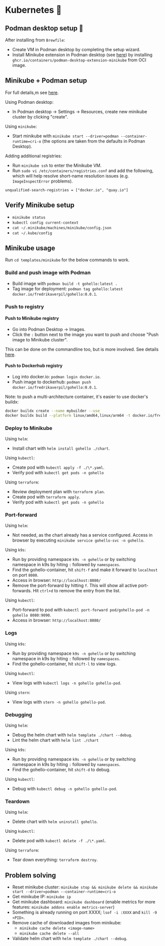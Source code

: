 # Kubernetes 🧊

## Podman desktop setup 🦦

After installing from `Brewfile`:

- Create VM in Podman desktop by completing the setup wizard.
- Install Minikube extension in Podman desktop (see [here](https://podman-desktop.io/docs/minikube)) by installing `ghcr.io/containers/podman-desktop-extension-minikube` from OCI image.

## Minikube + Podman setup

For full details,m see [here](https://minikube.sigs.k8s.io/docs/drivers/podman/).

Using Podman desktop:

- In Podman desktop -> Settings -> Resources, create new minikube cluster by clicking "create".

Using `minikube`:

- Start minikube with `minikube start --driver=podman --container-runtime=cri-o` (the options are taken from the defaults in Podman Desktop).

Adding additional registries:

- Run `minikube ssh` to enter the Minikube VM.
- Run `sudo vi /etc/containers/registries.conf` and add the following, which will help resolve short-name resolution issues (e.g. `ImageInspectError` problems).

```
unqualified-search-registries = ["docker.io", "quay.io"]
```

## Verify Minikube setup

- `minikube status`
- `kubectl config current-context`
- `cat ~/.minikube/machines/minikube/config.json`
- `cat ~/.kube/config`

## Minikube usage

Run `cd templates/minikube` for the below commands to work.

### Build and push image with Podman

- Build image with `podman build -t gohello:latest .`
- Tag image for deployment: `podman tag gohello:latest docker.io/fredrikaverpil/gohello:0.0.1`.

### Push to registry

#### Push to Minikube registry

- Go into Podman Desktop -> Images.
- Click the `:` button next to the image you want to push and choose "Push image to Minikube cluster".

This can be done on the commandline too, but is more involved. See details [here](https://podman-desktop.io/docs/minikube/pushing-an-image-to-minikube).

#### Push to Dockerhub registry

- Log into docker.io: `podman login docker.io`.
- Push image to dockerhub: `podman push docker.io/fredrikaverpil/gohello:0.0.1`.

Note: to push a multi-architecture container, it's easier to use docker's buildx:

```bash
docker buildx create --name mybuilder --use
docker buildx build --platform linux/amd64,linux/arm64 -t docker.io/fredrikaverpil/gohello:0.0.1 --push .
```

### Deploy to Minikube

Using `helm`:

- Install chart with `helm install gohello ./chart`.

Using `kubectl`:

- Create pod with `kubectl apply -f ./\*.yaml`.
- Verify pod with `kubectl get pods -n gohello`

Using `terraform`:

- Review deployment plan with `terraform plan`.
- Create pod with `terraform apply`.
- Verify pod with `kubectl get pods -n gohello`

### Port-forward

Using `helm`:

- Not needed, as the chart already has a service configured. Access in browser by executing `minikube service gohello-svc -n gohello`.

Using `k9s`:

- Run by providing namespace `k9s -n gohello` or by switching namespace in k9s by hiting `:` followed by `namespaces`.
- Find the gohello-container, hit `shift-f` and make it forward to `localhost` on port `8080`.
- Access in browser: `http://localhost:8080/`
- Remove the port-forward by hitting `f`. This will show all active port-forwards. Hit `ctrl+d` to remove the entry from the list.

Using `kubectl`:

- Port-forward to pod with `kubectl port-forward pod/gohello-pod -n gohello 8080:9090`.
- Access in browser: `http://localhost:8080/`

### Logs

Using `k9s`:

- Run by providing namespace `k9s -n gohello` or by switching namespace in k9s by hiting `:` followed by `namespaces`.
- Find the gohello-container, hit `shift-l` to view logs.

Using `kubectl`:

- View logs with `kubectl logs -n gohello gohello-pod`.

Using `stern`:

- View logs with `stern -n gohello gohello-pod`.

### Debugging

Using `helm`:

- Debug the helm chart with `helm template ./chart --debug`.
- Lint the helm chart with `helm lint ./chart`

Using `k9s`:

- Run by providing namespace `k9s -n gohello` or by switching namespace in k9s by hiting `:` followed by `namespaces`.
- Find the gohello-container, hit `shift-d` to debug.

Using `kubectl`:

- Debug with `kubectl debug -n gohello gohello-pod`.

### Teardown

Using `helm`:

- Delete chart with `helm uninstall gohello`.

Using `kubectl`:

- Delete pod with `kubectl delete -f ./\*.yaml`.

Using `terraform`:

- Tear down everything: `terraform destroy`.

## Problem solving

- Reset minikube cluster: `minikube stop && minikube delete && minikube start --driver=podman --container-runtime=cri-o`
- Get minikube IP: `minikube ip`
- Get minikube dashboard: `minikube dashboard` (enable metrics for more features: `minikube addons enable metrics-server`)
- Something is already running on port XXXX; `lsof -i :XXXX` and `kill -9 <PID>`.
- Remove cache of downloaded images from minikube:
  - `minikube cache delete <image-name>`
  - `minikube cache delete --all`
- Validate helm chart with `helm template ./chart --debug`.
